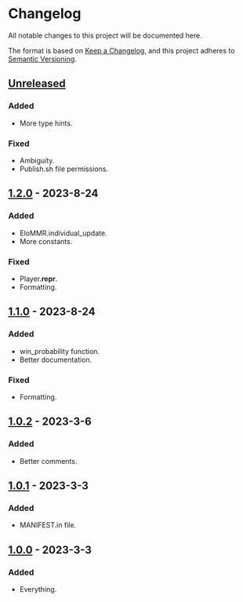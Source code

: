 # Changelog

All notable changes to this project will be documented here.

The format is based on [Keep a Changelog](https://keepachangelog.com/en/1.0.0/),
and this project adheres to [Semantic Versioning](https://semver.org/spec/v2.0.0.html).

## [Unreleased]

### Added

- More type hints.

### Fixed

- Ambiguity.
- Publish.sh file permissions.

## [1.2.0] - 2023-8-24

### Added

- EloMMR.individual_update.
- More constants.

### Fixed

- Player.__repr__.
- Formatting.

## [1.1.0] - 2023-8-24

### Added

- win_probability function.
- Better documentation.

### Fixed

- Formatting.

## [1.0.2] - 2023-3-6

### Added

- Better comments.

## [1.0.1] - 2023-3-3

### Added

- MANIFEST.in file.

## [1.0.0] - 2023-3-3

### Added

- Everything.

[Unreleased]: https://github.com/duhby/elommr/compare/v1.2.0...master
[1.2.0]: https://github.com/duhby/elommr/releases/tag/v1.2.0
[1.1.0]: https://github.com/duhby/elommr/releases/tag/v1.1.0
[1.0.2]: https://github.com/duhby/elommr/releases/tag/v1.0.2
[1.0.1]: https://github.com/duhby/elommr/releases/tag/v1.0.1
[1.0.0]: https://github.com/duhby/elommr/releases/tag/v1.0.0
